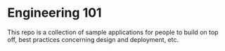 # Engineering 101

This repo is a collection of sample applications for people to build on top
off, best practices concerning design and deployment, etc.

